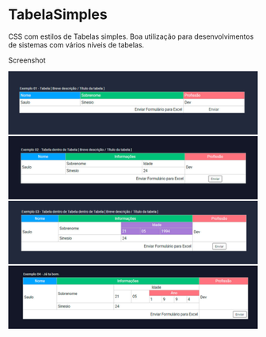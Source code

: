 # TabelaSimples
CSS com estilos de Tabelas simples. Boa utilização para desenvolvimentos de sistemas com vários níveis de tabelas.

Screenshot

![](https://github.com/SaulloSAM/TabelaSimples/blob/master/Screenshot/tabela-01.jpg)
![](https://github.com/SaulloSAM/TabelaSimples/blob/master/Screenshot/tabela-02.jpg)
![](https://github.com/SaulloSAM/TabelaSimples/blob/master/Screenshot/tabela-03.jpg)
![](https://github.com/SaulloSAM/TabelaSimples/blob/master/Screenshot/tabela-04.jpg)


